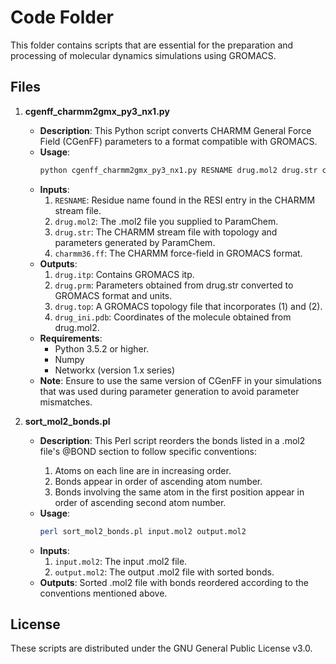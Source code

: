 
# Code Folder

This folder contains scripts that are essential for the preparation and processing of molecular dynamics simulations using GROMACS.

## Files

1. **cgenff_charmm2gmx_py3_nx1.py**
   - **Description**: This Python script converts CHARMM General Force Field (CGenFF) parameters to a format compatible with GROMACS.
   - **Usage**: 
     ```sh
     python cgenff_charmm2gmx_py3_nx1.py RESNAME drug.mol2 drug.str charmm36.ff
     ```
   - **Inputs**:
     1. `RESNAME`: Residue name found in the RESI entry in the CHARMM stream file.
     2. `drug.mol2`: The .mol2 file you supplied to ParamChem.
     3. `drug.str`: The CHARMM stream file with topology and parameters generated by ParamChem.
     4. `charmm36.ff`: The CHARMM force-field in GROMACS format.
   - **Outputs**:
     1. `drug.itp`: Contains GROMACS itp.
     2. `drug.prm`: Parameters obtained from drug.str converted to GROMACS format and units.
     3. `drug.top`: A GROMACS topology file that incorporates (1) and (2).
     4. `drug_ini.pdb`: Coordinates of the molecule obtained from drug.mol2.
   - **Requirements**:
     - Python 3.5.2 or higher.
     - Numpy
     - Networkx (version 1.x series)
   - **Note**: Ensure to use the same version of CGenFF in your simulations that was used during parameter generation to avoid parameter mismatches.

2. **sort_mol2_bonds.pl**
   - **Description**: This Perl script reorders the bonds listed in a .mol2 file's @<TRIPOS>BOND section to follow specific conventions:
     1. Atoms on each line are in increasing order.
     2. Bonds appear in order of ascending atom number.
     3. Bonds involving the same atom in the first position appear in order of ascending second atom number.
   - **Usage**:
     ```sh
     perl sort_mol2_bonds.pl input.mol2 output.mol2
     ```
   - **Inputs**:
     1. `input.mol2`: The input .mol2 file.
     2. `output.mol2`: The output .mol2 file with sorted bonds.
   - **Outputs**: Sorted .mol2 file with bonds reordered according to the conventions mentioned above.

## License
These scripts are distributed under the GNU General Public License v3.0.
